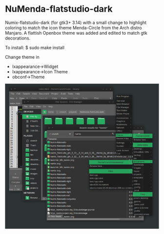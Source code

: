# NuMenda-flatstudio-dark

Numix-flatstudio-dark (for gtk3+ 3.14) with a small change to highlight coloring to match the icon theme Menda-Circle from the Arch distro Manjaro. A flattish Openbox theme was added and edited to match gtk decorations.

To install:
$ sudo make install

Change theme in 
* lxappearance->Widget
* lxappearance->Icon Theme
* obconf->Theme

![some alt](https://github.com/computermouth/NuMenda-flatstudio-dark/blob/master/screenshot.png)

